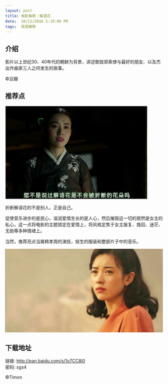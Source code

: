 ```yaml
---
layout: post
title: 电影推荐：解语花
date:  10/12/2016 5:19:09 PM 
tags:  资源推荐
---
```


##  介绍

影片以上世纪30、40年代的朝鲜为背景，讲述歌妓郑素律与最好的朋友、以及杰出作曲家三人之间发生的故事。

©豆瓣 

##  推荐点
<p><img src="/images/jieyuhua.jpg"                                     small="0" /><br /></p>
折断解语花的不是别人，正是自己。

促使音乐进步的是民心，滋润爱情生长的是人心，然后摧毁这一切的居然是女主的私心，这一点将电影的主题锁定在爱情上，将风格定焦于女主报复、挽回、迷茫、无助等多种情绪上。

当然，推荐亮点当属韩孝周的演技，妓生的服装和整部片子中的音乐。

<p><img src="/images/jieyuhua2.jpg"                                    small="0" /><br /></p>




##  下载地址

链接: http://pan.baidu.com/s/1o7CC8l0  
密码: sgs4

©Timon